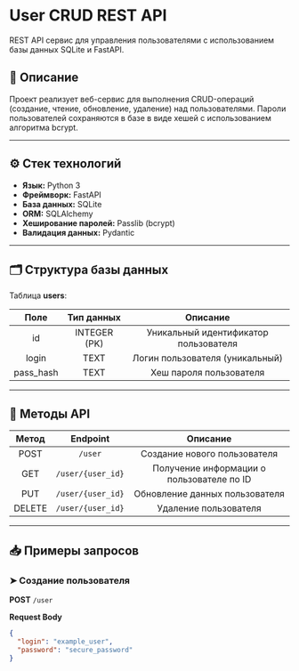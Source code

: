 # User CRUD REST API

REST API сервис для управления пользователями с использованием базы данных SQLite и FastAPI.

## 📄 Описание

Проект реализует веб-сервис для выполнения CRUD-операций (создание, чтение, обновление, удаление) над пользователями. Пароли пользователей сохраняются в базе в виде хешей с использованием алгоритма bcrypt.

---

## ⚙️ Стек технологий

- **Язык:** Python 3
- **Фреймворк:** FastAPI
- **База данных:** SQLite
- **ORM:** SQLAlchemy
- **Хеширование паролей:** Passlib (bcrypt)
- **Валидация данных:** Pydantic

---

## 🗂️ Структура базы данных

Таблица **users**:

| Поле      | Тип данных | Описание                                     |
|:--------:|:---------:|:--------------------------------------------:|
| id      | INTEGER (PK) | Уникальный идентификатор пользователя        |
| login   | TEXT      | Логин пользователя (уникальный)              |
| pass_hash | TEXT    | Хеш пароля пользователя                      |

---

## 🚀 Методы API

| Метод  | Endpoint      | Описание                                     |
|:-----:|:------------:|:--------------------------------------------:|
| POST  | `/user`      | Создание нового пользователя                 |
| GET   | `/user/{user_id}` | Получение информации о пользователе по ID    |
| PUT   | `/user/{user_id}` | Обновление данных пользователя               |
| DELETE| `/user/{user_id}` | Удаление пользователя                        |

---

## 📥 Примеры запросов

### ➤ Создание пользователя

**POST** `/user`

**Request Body**
```json
{
  "login": "example_user",
  "password": "secure_password"
}
